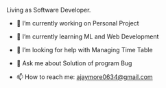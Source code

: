 Living as Software Developer.



- 🔭 I’m currently working on Personal Project
- 🌱 I’m currently learning  ML and Web Development

- 🤔 I’m looking for help with Managing Time Table
- 💬 Ask me about Solution of program Bug
- 📫 How to reach me: ajaymore0634@gmail.com

